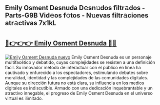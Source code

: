 ## Emily Osment Desnuda D𝚎sn𝚞dos filtr𝚊dos - Parts-G9B Vid𝚎os f𝚘tos - N𝚞evas filtr𝚊ciones atr𝚊ctivas 7x1kL

# <h2><a href="http://mbduw2a.tromn.icu/?c=Emily+Osment+Desnuda">🔗👉👉👉 Emily Osment Desnuda 🔗🔗</a></h2>

[![Emily Osment Desnuda nuevo](https://i.imgur.com/pEAQMta.gif)](http://mbduw2a.tromn.icu/?c=Emily+Osment+Desnuda)
Emily Osment Desnuda es un personaje multifacético y debatido, cuyas complejidades se resisten a una definición fácil.  Su innovador método de interactuar con el público en línea ha cautivado y enfurecido a los espectadores, estimulando debates sobre moralidad, identidad y las complejidades de las comunidades digitales. Aunque su dirección futura no está clara, su influencia en los medios digitales es indiscutible. Armado con una dedicación inquebrantable y un atractivo innegable, el progreso de Emily Osment Desnuda en el universo virtual es ilimitado.
